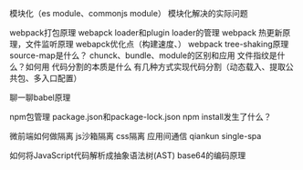 模块化（es module、commonjs module）
模块化解决的实际问题

webpack打包原理
webapck loader和plugin
loader的管理
webpack 热更新原理，文件监听原理
webapck优化点（构建速度、）
webpack tree-shaking原理
source-map是什么？
chunck、bundle、module的区别和应用
文件指纹是什么？如何用
代码分割的本质是什么
有几种方式实现代码分割（动态载入、提取公共包、多入口配置）

聊一聊babel原理

npm包管理
package.json和package-lock.json
npm install发生了什么？

微前端如何做隔离
js沙箱隔离
css隔离
应用间通信
qiankun
single-spa


如何将JavaScript代码解析成抽象语法树(AST)
base64的编码原理